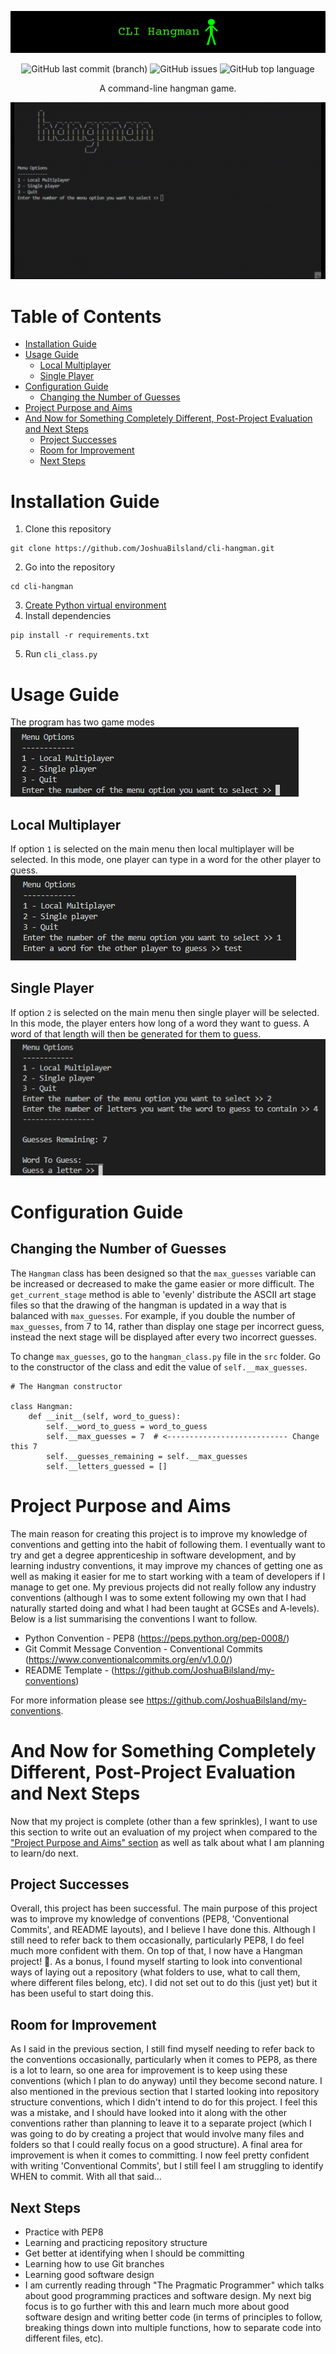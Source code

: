 ![Project banner](res/banner.png)

<div align="center">
    <img alt="GitHub last commit (branch)" src="https://img.shields.io/github/last-commit/JoshuaBilsland/cli-hangman/main">
    <img alt="GitHub issues" src="https://img.shields.io/github/issues/JoshuaBilsland/cli-hangman">
    <img alt="GitHub top language" src="https://img.shields.io/github/languages/top/JoshuaBilsland/cli-hangman">
    <p>A command-line hangman game.</p>
</div>



![Gif showing a demo of the program](res/demo.gif)

# Table of Contents

- [Installation Guide](#installation-guide)
- [Usage Guide](#usage-guide)
  - [Local Multiplayer](#local-multiplayer)
  - [Single Player](#single-player)
- [Configuration Guide](#configuration-guide)
  - [Changing the Number of Guesses](#changing-the-number-of-guesses)
- [Project Purpose and Aims](#project-purpose-and-aims)
- [And Now for Something Completely Different, Post-Project Evaluation and Next Steps](#and-now-for-something-completely-different-post-project-evaluation-and-next-steps)
  - [Project Successes](#project-successes)
  - [Room for Improvement](#room-for-improvement)
  - [Next Steps](#next-steps)

# Installation Guide
1. Clone this repository
```
git clone https://github.com/JoshuaBilsland/cli-hangman.git
```
2. Go into the repository
```
cd cli-hangman
```
3. [Create Python virtual environment](https://youtu.be/KxvKCSwlUv8)
4. Install dependencies
```
pip install -r requirements.txt
```
5. Run `cli_class.py`
   
# Usage Guide
The program has two game modes  
![Image showing the main menu](res/usage_guide_menu_options.png)
## Local Multiplayer
If option `1` is selected on the main menu then local multiplayer will be selected. In this mode, one player can type in a word for the other player to guess.  
![Image showing local multiplayer be selected](res/usage_guide_local_multiplayer.png)
## Single Player
If option `2` is selected on the main menu then single player will be selected. In this mode, the player enters how long of a word they want to guess. A word of that length will then be generated for them to guess.  
![Image showing single player be selected](res/usage_guide_single_player.png)

# Configuration Guide
## Changing the Number of Guesses
The `Hangman` class has been designed so that the `max_guesses` variable can be increased or decreased to make the game easier or more difficult. The `get_current_stage` method is able to 'evenly' distribute the ASCII art stage files so that the drawing of the hangman is updated in a way that is balanced with `max_guesses`. For example, if you double the number of `max_guesses`, from 7 to 14, rather than display one stage per incorrect guess, instead the next stage will be displayed after every two incorrect guesses.

To change `max_guesses`, go to the `hangman_class.py` file in the `src` folder. Go to the constructor of the class and edit the value of `self.__max_guesses`.

```
# The Hangman constructor

class Hangman:
    def __init__(self, word_to_guess):
        self.__word_to_guess = word_to_guess
        self.__max_guesses = 7  # <--------------------------- Change this 7
        self.__guesses_remaining = self.__max_guesses
        self.__letters_guessed = []
```

# Project Purpose and Aims
The main reason for creating this project is to improve my knowledge of conventions and getting into the habit of following them. I eventually want to try and get a degree apprenticeship in software development, and by learning industry conventions, it may improve my chances of getting one as well as making it easier for me to start working with a team of developers if I manage to get one. My previous projects did not really follow any industry conventions (although I was to some extent following my own that I had naturally started doing and what I had been taught at GCSEs and A-levels). Below is a list summarising the conventions I want to follow.

- Python Convention - PEP8 (https://peps.python.org/pep-0008/)
- Git Commit Message Convention - Conventional Commits (https://www.conventionalcommits.org/en/v1.0.0/)
- README Template - (https://github.com/JoshuaBilsland/my-conventions) 

For more information please see https://github.com/JoshuaBilsland/my-conventions.

# And Now for Something Completely Different, Post-Project Evaluation and Next Steps
Now that my project is complete (other than a few sprinkles), I want to use this section to write out an evaluation of my project when compared to the ["Project Purpose and Aims" section](#project-purpose-and-aims) as well as talk about what I am planning to learn/do next. 
## Project Successes
Overall, this project has been successful. The main purpose of this project was to improve my knowledge of conventions (PEP8, 'Conventional Commits', and README layouts), and I believe I have done this. Although I still need to refer back to them occasionally, particularly PEP8, I do feel much more confident with them. On top of that, I now have a Hangman project! 🎉. As a bonus, I found myself starting to look into conventional ways of laying out a repository (what folders to use, what to call them, where different files belong, etc). I did not set out to do this (just yet) but it has been useful to start doing this.
## Room for Improvement
As I said in the previous section, I still find myself needing to refer back to the conventions occasionally, particularly when it comes to PEP8, as there is a lot to learn, so one area for improvement is to keep using these conventions (which I plan to do anyway) until they become second nature. I also mentioned in the previous section that I started looking into repository structure conventions, which I didn't intend to do for this project. I feel this was a mistake, and I should have looked into it along with the other conventions rather than planning to leave it to a separate project (which I was going to do by creating a project that would involve many files and folders so that I could really focus on a good structure). A final area for improvement is when it comes to committing. I now feel pretty confident with writing 'Conventional Commits', but I still feel I am struggling to identify WHEN to commit. With all that said...
## Next Steps
- Practice with PEP8
- Learning and practicing repository structure
- Get better at identifying when I should be committing
- Learning how to use Git branches
- Learning good software design
- I am currently reading through "The Pragmatic Programmer" which talks about good programming practices and software design. My next big focus is to go further with this and learn much more about good software design and writing better code (in terms of principles to follow, breaking things down into multiple functions, how to separate code into different files, etc).
